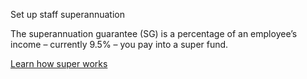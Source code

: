 <p class="task-heading">Set up staff superannuation</p>

The superannuation guarantee (SG) is a percentage of an employee’s income &ndash; currently 9.5% &ndash; you pay into a super fund.

[Learn how super works](#)
